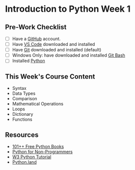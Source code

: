 # Introduction to Python Week 1

## Pre-Work Checklist

- [ ] Have a [GitHub](www.github.com) account.
- [ ] Have [VS Code](https://code.visualstudio.com/) downloaded and installed
- [ ] Have [Git](https://git-scm.com/) downloaded and installed (default)
- [ ] Windows Only: have downloaded and installed [Git Bash](https://gitforwindows.org/)
- [ ] Installed [Python](https://www.python.org/downloads/)

## This Week's Course Content

- Syntax
- Data Types
- Comparison
- Mathematical Operations
- Loops
- Dictionary
- Functions

## Resources

- [101++ Free Python Books](https://blog.finxter.com/free-python-books/)
- [Python for Non-Programmers](https://wiki.python.org/moin/BeginnersGuide/NonProgrammers)
- [W3 Python Tutorial](https://www.w3schools.com/python/default.asp)
- [Python.land](https://python.land/)
